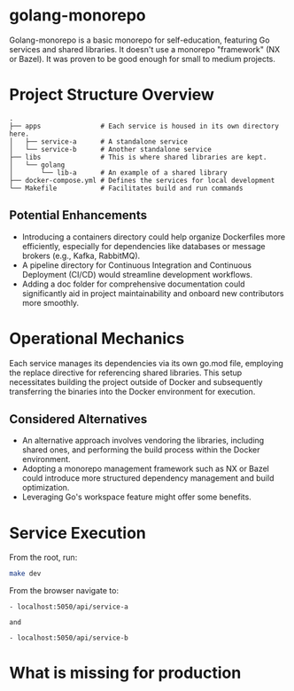 # golang-monorepo

Golang-monorepo is a basic monorepo for self-education, featuring Go services and shared libraries. It doesn't use a monorepo "framework" (NX or Bazel). It was proven to be good enough for small to medium projects.

# Project Structure Overview

```
.
├── apps               # Each service is housed in its own directory here.
│   ├── service-a      # A standalone service
│   └── service-b      # Another standalone service
├── libs               # This is where shared libraries are kept.
│   └── golang
│       └── lib-a      # An example of a shared library
├── docker-compose.yml # Defines the services for local development
└── Makefile           # Facilitates build and run commands
```

## Potential Enhancements

- Introducing a containers directory could help organize Dockerfiles more efficiently, especially for dependencies like databases or message brokers (e.g., Kafka, RabbitMQ).
- A pipeline directory for Continuous Integration and Continuous Deployment (CI/CD) would streamline development workflows.
- Adding a doc folder for comprehensive documentation could significantly aid in project maintainability and onboard new contributors more smoothly.

# Operational Mechanics

Each service manages its dependencies via its own go.mod file, employing the replace directive for referencing shared libraries. This setup necessitates building the project outside of Docker and subsequently transferring the binaries into the Docker environment for execution.

## Considered Alternatives

- An alternative approach involves vendoring the libraries, including shared ones, and performing the build process within the Docker environment.
- Adopting a monorepo management framework such as NX or Bazel could introduce more structured dependency management and build optimization.
- Leveraging Go's workspace feature might offer some benefits.

# Service Execution

From the root, run:

```bash
make dev
```

From the browser navigate to:
```
- localhost:5050/api/service-a

and

- localhost:5050/api/service-b
```

# What is missing for production
